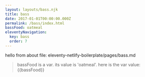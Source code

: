 ```yaml
---
layout: layouts/bass.njk
title: bass
date: 2017-01-01T00:00:00.000Z
permalink: /bass/index.html
bassFood: oatmeal
eleventyNavigation:
  key: bass
  order: 7
---
```

hello from about file: eleventy-netlify-boilerplate/pages/bass.md
>  bassFood is a var. its value is 'oatmeal'.  here is the var value:
> {{bassFood}}
